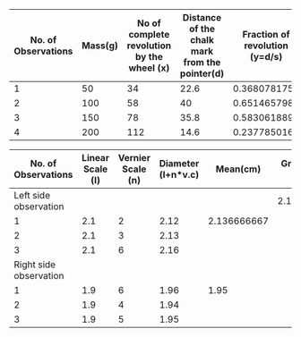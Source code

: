 No. of Observations|Mass(g)|No of complete revolution by the wheel (x)|Distance of the chalk mark from the pointer(d)|Fraction of revolution (y=d/s)|No of revolution (n1=x+y)|Time(t)|Angular velocity of flywheel (w)
-------------------|-------|------------------------------------------|----------------------------------------------|------------------------------|-------------------------|-------|--------------------------------
1                  |50     |34                                        |22.6                                          |0.3680781759                  |34.36807818              |55.49  |7.783060149
2                  |100    |58                                        |40                                            |0.651465798                   |58.6514658               |66.32  |11.11333016
3                  |150    |78                                        |35.8                                          |0.5830618893                  |78.58306189              |78.98  |12.50321448
4                  |200    |112                                       |14.6                                          |0.2377850163                  |112.237785               |94.25  |14.96468545



No. of Observations   |Linear Scale (l)|Vernier Scale (n)|Diameter (l+n*v.c)|Mean(cm)   |Grand Mean (cm)
----------------------|----------------|-----------------|------------------|-----------|---------------
Left side observation |                |                 |                  |           |2.136666667
1                     |2.1             |2                |2.12              |2.136666667|
2                     |2.1             |3                |2.13              |           |
3                     |2.1             |6                |2.16              |           |
Right side observation|                |                 |                  |           |
1                     |1.9             |6                |1.96              |1.95       |
2                     |1.9             |4                |1.94              |           |
3                     |1.9             |5                |1.95              |           |



